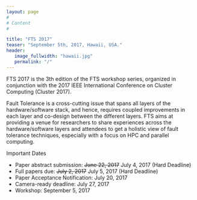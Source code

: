 ```yaml
---
layout: page
#
# Content
#

title: "FTS 2017"
teaser: "September 5th, 2017, Hawaii, USA."
header:
   image_fullwidth: "hawaii.jpg"
   permalink: "/"
---
```


FTS 2017 is the 3th edition of the FTS workshop series, organized in conjunction with the 2017
IEEE International Conference on Cluster Computing (Cluster 2017).


Fault Tolerance is a cross-cutting issue that spans all layers of the hardware/software stack, 
and hence, requires coupled improvements in each layer and co-design between the different layers. 
FTS aims at providing a venue for researchers to share experiences across the hardware/software 
layers and attendees to get a holistic view of fault tolerance techniques, especially with a 
focus on HPC and parallel computing. 


Important Dates
* Paper abstract submission: <del>June 22, 2017</del>   July 4, 2017 (Hard Deadline)
* Full papers due: <del>July 2, 2017</del> July 5, 2017 (Hard Deadline)
* Paper Acceptance Notification: July 20, 2017
* Camera-ready deadline: July 27, 2017
* Workshop: September 5, 2017


